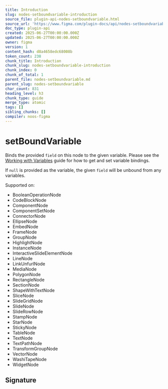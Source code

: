 ```yaml
---
title: Introduction
slug: nodes-setboundvariable-introduction
source_file: plugin-api-nodes-setboundvariable.html
source_url: 'https://www.figma.com/plugin-docs/api/nodes-setboundvariable/'
doc_type: plugin-api
created: 2025-06-27T00:00:00.000Z
updated: 2025-06-27T00:00:00.000Z
owner: figma
version: 1
content_hash: d8a4658edc68008b
token_count: 238
chunk_title: Introduction
chunk_slug: nodes-setboundvariable-introduction
chunk_index: 0
chunk_of_total: 1
parent_file: nodes-setboundvariable.md
parent_slug: nodes-setboundvariable
char_count: 831
heading_level: h3
chunk_type: guide
merge_type: atomic
tags: []
sibling_chunks: []
compiler: noos-figma
---
```


# setBoundVariable

Binds the provided `field` on this node to the given variable. Please see the [Working with Variables](/plugin-docs/working-with-variables/)
 guide for how to get and set variable bindings.

If `null` is provided as the variable, the given `field` will be unbound from any variables.

 Supported on:

- BooleanOperationNode
- CodeBlockNode
- ComponentNode
- ComponentSetNode
- ConnectorNode
- EllipseNode
- EmbedNode
- FrameNode
- GroupNode
- HighlightNode
- InstanceNode
- InteractiveSlideElementNode
- LineNode
- LinkUnfurlNode
- MediaNode
- PolygonNode
- RectangleNode
- SectionNode
- ShapeWithTextNode
- SliceNode
- SlideGridNode
- SlideNode
- SlideRowNode
- StampNode
- StarNode
- StickyNode
- TableNode
- TextNode
- TextPathNode
- TransformGroupNode
- VectorNode
- WashiTapeNode
- WidgetNode

## Signature
